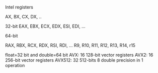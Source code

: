 Intel registers

AX, BX, CX, DX, ..

32-bit 
EAX, EBX, ECX, EDX, ESI, EDI, ...

64-bit

RAX, RBX, RCX, RDX, RSI, RDI, ...  R9, R10, R11, R12, R13, R14, r15

float=32 bit and double=64 bit
AVX: 16 128-bit vector registers
AVX2: 16 256-bit vector registers 
AVX512: 32 512-bits   8 double precision in 1 operation


